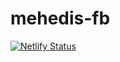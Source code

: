 # mehedis-fb
[![Netlify Status](https://api.netlify.com/api/v1/badges/16885899-b287-4759-b126-f6bdca86aed6/deploy-status)](https://app.netlify.com/sites/mfacebookmehedi/deploys)